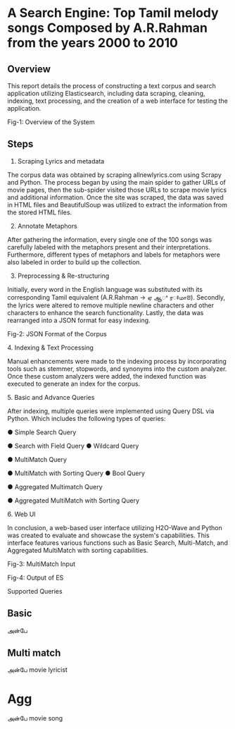 # A Search Engine: Top Tamil melody songs Composed by A.R.Rahman from the years 2000 to 2010



## Overview

This report details the process of constructing a text corpus and search application utilizing
Elasticsearch, including data scraping, cleaning, indexing, text processing, and the creation
of a web interface for testing the application.

Fig-1: Overview of the System

## Steps

1. Scraping Lyrics and metadata

The corpus data was obtained by scraping allnewlyrics.com using Scrapy and
Python. The process began by using the main spider to gather URLs of movie pages,
then the sub-spider visited those URLs to scrape movie lyrics and additional
information. Once the site was scraped, the data was saved in HTML files and
BeautifulSoup was utilized to extract the information from the stored HTML files.

2. Annotate Metaphors

After gathering the information, every single one of the 100 songs was carefully
labeled with the metaphors present and their interpretations. Furthermore, different
types of metaphors and labels for metaphors were also labeled in order to build up
the collection.




3. Preprocessing & Re-structuring

Initially, every word in the English language was substituted with its corresponding Tamil equivalent (A.R.Rahman → ஏ ஆꢀ ரꢁமாꢂ). Secondly, the lyrics were altered to remove multiple newline characters and other characters to enhance the search functionality. Lastly, the data was rearranged into a JSON format for easy
indexing.

Fig-2: JSON Format of the Corpus

4\. Indexing & Text Processing

Manual enhancements were made to the indexing process by incorporating tools
such as stemmer, stopwords, and synonyms into the custom analyzer. Once these
custom analyzers were added, the indexed function was executed to generate an
index for the corpus.

5\. Basic and Advance Queries

After indexing, multiple queries were implemented using Query DSL via Python.
Which includes the following types of queries:

● Simple Search Query

● Search with Field Query
● Wildcard Query

● MultiMatch Query

● MultiMatch with Sorting Query
● Bool Query

● Aggregated Multimatch Query

● Aggregated MultiMatch with Sorting Query




<a name="br3"></a>6. Web UI

In conclusion, a web-based user interface utilizing H2O-Wave and Python was created to
evaluate and showcase the system's capabilities. This interface features various functions
such as Basic Search, Multi-Match, and Aggregated MultiMatch with sorting capabilities.

Fig-3: MultiMatch Input

Fig-4: Output of ES

Supported Queries
## Basic
அன்பே

## Multi match
அன்பே
movie
lyricist


# Agg
அன்பே
movie
song
